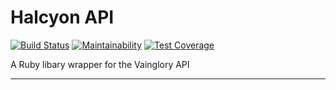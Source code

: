 # Halcyon API
[![Build Status](https://travis-ci.org/shikatadev/vainglory-api.svg?branch=master)](https://travis-ci.org/shikatadev/vainglory-api)
[![Maintainability](https://api.codeclimate.com/v1/badges/cb1ddf9c354639b7f5c0/maintainability)](https://codeclimate.com/github/shikatadev/vainglory-api/maintainability)
[![Test Coverage](https://api.codeclimate.com/v1/badges/cb1ddf9c354639b7f5c0/test_coverage)](https://codeclimate.com/github/shikatadev/vainglory-api/test_coverage)

A Ruby libary wrapper for the Vainglory API

---
